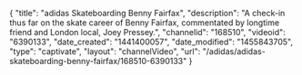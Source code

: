 {
    "title": "adidas Skateboarding Benny Fairfax",
    "description": "A check-in thus far on the skate career of Benny Fairfax, commentated by longtime friend and London local, Joey Pressey.",
    "channelid": "168510",
    "videoid": "6390133",
    "date_created": "1441400057",
    "date_modified": "1455843705",
    "type": "captivate",
    "layout": "channelVideo",
    "url": "\/adidas\/adidas-skateboarding-benny-fairfax\/168510-6390133"
}